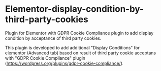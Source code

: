 # Elementor-display-condition-by-third-party-cookies
Plugin for Elementor with GDPR Cookie Compliance plugin to add display condition by acceptance of third party cookies.

This plugin is developed to add additional "Display Conditions" for elementor (Advanced tab) based on result of third party cookie acceptans with "GDPR Cookie Compliance" plugin (https://wordpress.org/plugins/gdpr-cookie-compliance/).
